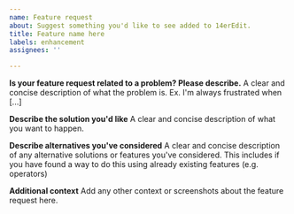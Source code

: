 ```yaml
---
name: Feature request
about: Suggest something you'd like to see added to 14erEdit.
title: Feature name here
labels: enhancement
assignees: ''

---
```


**Is your feature request related to a problem? Please describe.**
A clear and concise description of what the problem is. Ex. I'm always frustrated when [...]

**Describe the solution you'd like**
A clear and concise description of what you want to happen.

**Describe alternatives you've considered**
A clear and concise description of any alternative solutions or features you've considered.
This includes if you have found a way to do this using already existing features (e.g. operators)

**Additional context**
Add any other context or screenshots about the feature request here.
